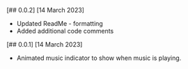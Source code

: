[## 0.0.2] [14 March 2023]
* Updated ReadMe - formatting
* Added additional code comments


[## 0.0.1] [14 March 2023]
* Animated music indicator to show when music is playing.
